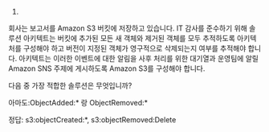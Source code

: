 1.
회사는 보고서를 Amazon S3 버킷에 저장하고 있습니다. IT 감사를 준수하기 위해 솔루션 아키텍트는 버킷에 추가된 모든 새 객체와 제거된 객체를 모두 추적하도록 아키텍처를 구성해야 하고 버전이 지정된 객체가 영구적으로 삭제되는지 여부를 추적해야 합니다. 아키텍트는 이러한 이벤트에 대한 알림을 사후 처리를 위한 대기열과 운영팀에 알릴 Amazon SNS 주제에 게시하도록 Amazon S3를 구성해야 합니다.

다음 중 가장 적합한 솔루션은 무엇입니까?

아마도:ObjectAdded:* 랑 ObjectRemoved:*

정답: s3:objectCreated:*, s3:objectRemoved:Delete
